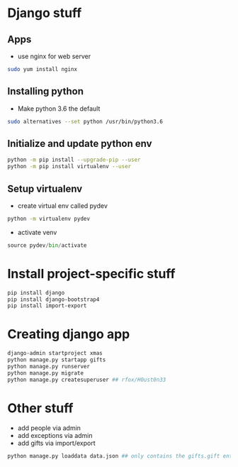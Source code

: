 # Django stuff

## Apps
* use nginx for web server
```bash
sudo yum install nginx
```
 
## Installing python
* Make python 3.6 the default
```bash
sudo alternatives --set python /usr/bin/python3.6
```
## Initialize and update python env
```bash
python -m pip install --upgrade-pip --user
python -m pip install virtualenv --user
```

## Setup virtualenv
* create virtual env called pydev
```bash
python -m virtualenv pydev
```
* activate venv
```python 
source pydev/bin/activate
```

# Install project-specific stuff
```bash
pip install django
pip install django-bootstrap4
pip install import-export
```

# Creating django app
```bash
django-admin startproject xmas
python manage.py startapp gifts
python manage.py runserver
python manage.py migrate
python manage.py createsuperuser ## rfox/H0ust0n33
```

# Other stuff
* add people via admin
* add exceptions via admin
* add gifts via import/export
```bash
python manage.py loaddata data.json ## only contains the gifts.gift entries
```

